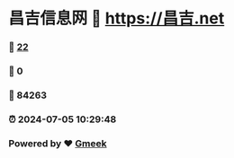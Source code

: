 # 昌吉信息网 :link: https://昌吉.net 
### :page_facing_up: [22](https://昌吉.net/tag.html) 
### :speech_balloon: 0 
### :hibiscus: 84263 
### :alarm_clock: 2024-07-05 10:29:48 
### Powered by :heart: [Gmeek](https://github.com/Meekdai/Gmeek)
